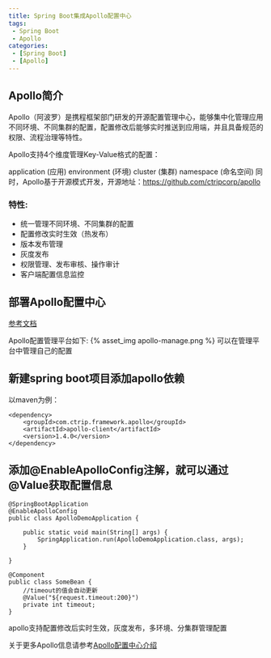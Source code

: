 ```yaml
---
title: Spring Boot集成Apollo配置中心
tags: 
 - Spring Boot 
 - Apollo
categories: 
 - [Spring Boot] 
 - [Apollo]
---
```

## Apollo简介
Apollo（阿波罗）是携程框架部门研发的开源配置管理中心，能够集中化管理应用不同环境、不同集群的配置，配置修改后能够实时推送到应用端，并且具备规范的权限、流程治理等特性。

Apollo支持4个维度管理Key-Value格式的配置：

application (应用)
environment (环境)
cluster (集群)
namespace (命名空间)
同时，Apollo基于开源模式开发，开源地址：https://github.com/ctripcorp/apollo

### 特性:
* 统一管理不同环境、不同集群的配置
* 配置修改实时生效（热发布）
* 版本发布管理
* 灰度发布
* 权限管理、发布审核、操作审计
* 客户端配置信息监控

## 部署Apollo配置中心
[参考文档](https://github.com/ctripcorp/apollo/wiki/%E5%88%86%E5%B8%83%E5%BC%8F%E9%83%A8%E7%BD%B2%E6%8C%87%E5%8D%97)

Apollo配置管理平台如下:
{% asset_img apollo-manage.png %}
可以在管理平台中管理自己的配置

## 新建spring boot项目添加apollo依赖
以maven为例：
```
<dependency>
	<groupId>com.ctrip.framework.apollo</groupId>
	<artifactId>apollo-client</artifactId>
	<version>1.4.0</version>
</dependency>
```

## 添加@EnableApolloConfig注解，就可以通过@Value获取配置信息
```
@SpringBootApplication
@EnableApolloConfig
public class ApolloDemoApplication {

    public static void main(String[] args) {
        SpringApplication.run(ApolloDemoApplication.class, args);
    }

}

@Component
public class SomeBean {
    //timeout的值会自动更新
    @Value("${request.timeout:200}")
    private int timeout;
}
```

apollo支持配置修改后实时生效，灰度发布，多环境、分集群管理配置

关于更多Apollo信息请参考[Apollo配置中心介绍](https://github.com/ctripcorp/apollo/wiki/Apollo%E9%85%8D%E7%BD%AE%E4%B8%AD%E5%BF%83%E4%BB%8B%E7%BB%8D)
